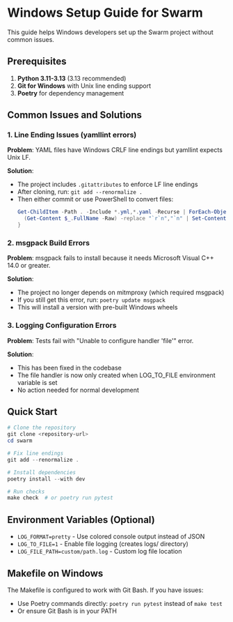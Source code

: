 # Windows Setup Guide for Swarm

This guide helps Windows developers set up the Swarm project without common issues.

## Prerequisites

1. **Python 3.11-3.13** (3.13 recommended)
2. **Git for Windows** with Unix line ending support
3. **Poetry** for dependency management

## Common Issues and Solutions

### 1. Line Ending Issues (yamllint errors)

**Problem**: YAML files have Windows CRLF line endings but yamllint expects Unix LF.

**Solution**: 
- The project includes `.gitattributes` to enforce LF line endings
- After cloning, run: `git add --renormalize .` 
- Then either commit or use PowerShell to convert files:
  ```powershell
  Get-ChildItem -Path . -Include *.yml,*.yaml -Recurse | ForEach-Object { 
    (Get-Content $_.FullName -Raw) -replace "`r`n","`n" | Set-Content -NoNewline $_.FullName 
  }
  ```

### 2. msgpack Build Errors

**Problem**: msgpack fails to install because it needs Microsoft Visual C++ 14.0 or greater.

**Solution**: 
- The project no longer depends on mitmproxy (which required msgpack)
- If you still get this error, run: `poetry update msgpack`
- This will install a version with pre-built Windows wheels

### 3. Logging Configuration Errors

**Problem**: Tests fail with "Unable to configure handler 'file'" error.

**Solution**: 
- This has been fixed in the codebase
- The file handler is now only created when LOG_TO_FILE environment variable is set
- No action needed for normal development

## Quick Start

```powershell
# Clone the repository
git clone <repository-url>
cd swarm

# Fix line endings
git add --renormalize .

# Install dependencies
poetry install --with dev

# Run checks
make check  # or poetry run pytest
```

## Environment Variables (Optional)

- `LOG_FORMAT=pretty` - Use colored console output instead of JSON
- `LOG_TO_FILE=1` - Enable file logging (creates logs/ directory)
- `LOG_FILE_PATH=custom/path.log` - Custom log file location

## Makefile on Windows

The Makefile is configured to work with Git Bash. If you have issues:
- Use Poetry commands directly: `poetry run pytest` instead of `make test`
- Or ensure Git Bash is in your PATH